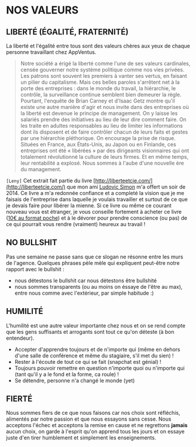 # NOS VALEURS

## LIBERTÉ (ÉGALITÉ, FRATERNITÉ)

La liberté et l'égalité entre tous sont des valeurs chères aux yeux de chaque personne travaillant chez AppVentus.

> Notre société a érigé la liberté comme l'une de ses valeurs cardinales, censée gouverner notre système politique comme nos vies privées. Les patrons sont souvent les premiers à vanter ses vertus, en faisant un pilier du capitalisme. Mais ces belles paroles s'arrêtent net à la porte des entreprises : dans le monde du travail, la hiérarchie, le contrôle, la surveillance continue semblent bien demeurer la règle. Pourtant, l'enquête de Brian Carney et d'Isaac Getz montre qu'il existe une autre manière d'agir et nous invite dans des entreprises où la liberté est devenue le principe de management. On y laisse les salariés prendre des initiatives au lieu de leur dire comment faire. On les traite en adultes responsables au lieu de limiter les informations dont ils disposent et de faire contrôler chacun de leurs faits et gestes par une hiérarchie pléthorique. On encourage la prise de risque. Situées en France, aux États-Unis, au Japon ou en Finlande, ces entreprises ont été « libérées » par des dirigeants visionnaires qui ont totalement révolutionné la culture de leurs firmes. Et en même temps, leur rentabilité a explosé. Nous sommes à l'aube d'une nouvelle ère du management.

`[Leny]` Cet extrait fait partie du livre [http://liberteetcie.com/](http://liberteetcie.com/) que mon ami [Ludovic Simon](https://twitter.com/ludosim) m'a offert un soir de 2014. Ce livre a m'a redonnée confiance et a completé la vision que je me faisais de l'entreprise dans laquelle je voulais travailler et surtout de ce que je devais faire pour libérer la mienne. Si ce livre ou même ce courant nouveau vous est étranger, je vous conseille fortement à acheter ce livre ([10€ au format poche](http://www.amazon.fr/Libert%C3%A9-Cie-libert%C3%A9-salari%C3%A9s-entreprises/dp/2081290987)) et à le dévorer pour prendre conscience (ou pas) de ce qui pourrait vous rendre (vraiment) heureux au travail !

## NO BULLSHIT

Pas une semaine ne passe sans que ce slogan ne résonne entre les murs de l'agence. Quelques phrases pèle mèle qui expliquent peut-être notre rapport avec le bullshit :

- nous détestons le bullshit car nous détestons être bullshité
- nous sommes transparents (ou au moins on éssaye de l'être au max), entre nous comme avec l'extérieur, par simple habitude :)

## HUMILITÉ

L'humilité est une autre valeur importante chez nous et on se rend compte que les gens suffisants et arrogants sont tout ce qu'on déteste (à bon entendeur).

- Accepter d'apprendre toujours et de n'importe qui (même en dehors d'une salle de conférence et même du stagiaire, s'il met du sien) !
- Rester à l'écoute de tout ce qui se fait (snapchat est génial) !
- Toujours pouvoir remettre en question n'importe quoi ou n'importe qui (tant qu'il y a le fond et la forme, ca roule) !
- Se détendre, personne n'a changé le monde (yet)

## FIERTÉ

Nous sommes fiers de ce que nous faisons car nos choix sont réfléchis, alimentés par notre passion et que nous essayons sans cesse. Nous acceptons l'échec et acceptons la remise en cause et ne regrettons **jamais** aucun choix, on garde à l'esprit qu'on apprend tous les jours et on essaye juste d'en tirer humblement et simplement les enseignements.
